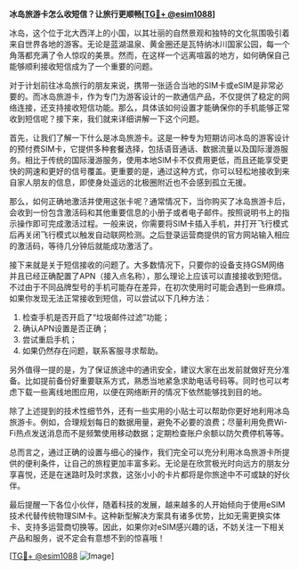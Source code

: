 **冰岛旅游卡怎么收短信？让旅行更顺畅[[TG💪+ @esim1088](https://t.me/s/esim1088)]**

冰岛，这个位于北大西洋上的小国，以其壮丽的自然景观和独特的文化氛围吸引着来自世界各地的游客。无论是蓝湖温泉、黄金圈还是瓦特纳冰川国家公园，每一个角落都充满了令人惊叹的美景。然而，在这样一个远离喧嚣的地方，如何确保自己能够顺利接收短信成为了一个重要的问题。

对于计划前往冰岛旅行的朋友来说，携带一张适合当地的SIM卡或eSIM是非常必要的。而冰岛旅游卡，作为专门为游客设计的一款通信产品，不仅提供了稳定的网络连接，还支持接收短信功能。那么，具体该如何设置才能确保你的手机能够正常收到短信呢？接下来，我们就来详细讲解一下这个问题。

首先，让我们了解一下什么是冰岛旅游卡。这是一种专为短期访问冰岛的游客设计的预付费SIM卡，它提供多种套餐选择，包括语音通话、数据流量以及国际漫游服务。相比于传统的国际漫游服务，使用本地SIM卡不仅费用更低，而且还能享受更快的网速和更好的信号覆盖。更重要的是，通过这种方式，你可以轻松地接收到来自家人朋友的信息，即使身处遥远的北极圈附近也不会感到孤立无援。

那么，如何正确地激活并使用这张卡呢？通常情况下，当你购买了冰岛旅游卡后，会收到一份包含激活码和其他重要信息的小册子或者电子邮件。按照说明书上的指示操作即可完成激活过程。一般来说，你需要将SIM卡插入手机，并打开飞行模式后再关闭飞行模式以触发自动联网检测。之后登录运营商提供的官方网站输入相应的激活码，等待几分钟后就能成功激活了。

接下来就是关于短信接收的问题了。大多数情况下，只要你的设备支持GSM网络并且已经正确配置了APN（接入点名称），那么理论上应该可以直接接收到短信。不过由于不同品牌型号的手机可能存在差异，在初次使用时可能会遇到一些麻烦。如果你发现无法正常接收到短信，可以尝试以下几种方法：

1. 检查手机是否开启了“垃圾邮件过滤”功能；
2. 确认APN设置是否正确；
3. 尝试重启手机；
4. 如果仍然存在问题，联系客服寻求帮助。

另外值得一提的是，为了保证旅途中的通讯安全，建议大家在出发前就做好充分准备。比如提前备份好重要联系方式，熟悉当地紧急求助电话号码等。同时也可以考虑下载一些离线地图应用，以便在网络断开的情况下依然能够找到目的地。

除了上述提到的技术性细节外，还有一些实用的小贴士可以帮助你更好地利用冰岛旅游卡。例如，合理规划每日的数据用量，避免不必要的浪费；尽量利用免费Wi-Fi热点发送消息而不是频繁使用移动数据；定期检查账户余额以防欠费停机等等。

总而言之，通过正确的设置与细心的操作，我们完全可以充分利用冰岛旅游卡所提供的便利条件，让自己的旅程更加丰富多彩。无论是在欣赏极光时向远方的朋友分享喜悦，还是在迷路时及时求救，这张小小的卡片都将是你旅途中不可或缺的好伙伴。

最后提醒一下各位小伙伴，随着科技的发展，越来越多的人开始倾向于使用eSIM技术代替传统物理SIM卡。这种新型解决方案具有诸多优势，比如无需更换实体卡、支持多运营商切换等。因此，如果你对eSIM感兴趣的话，不妨关注一下相关产品和服务，说不定会有意想不到的惊喜哦！

[[TG💪+ @esim1088](https://t.me/s/esim1088) ![Image](https://i.postimg.cc/4NQfJmqS/Snipaste-2025-05-13-00-14-12.png)]